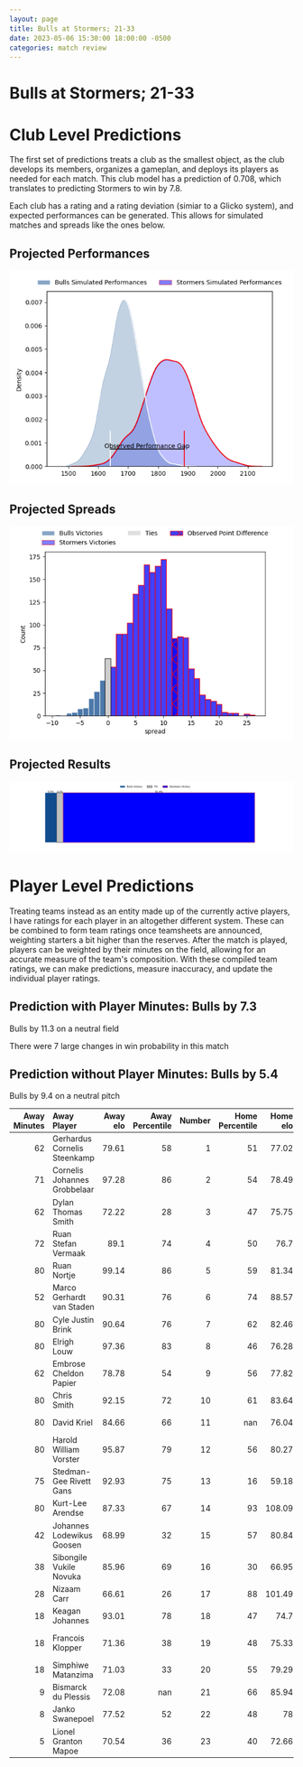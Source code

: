 ```yaml
---  
layout: page  
title: Bulls at Stormers; 21-33  
date: 2023-05-06 15:30:00 18:00:00 -0500  
categories: match review  
---
```

# Bulls at Stormers; 21-33

# Club Level Predictions


The first set of predictions treats a club as the smallest object, as the club develops its members, organizes a gameplan, and deploys its players as needed for each match. This club model has a prediction of 0.708, which translates to predicting Stormers to win by 7.8.

Each club has a rating and a rating deviation (simiar to a Glicko system), and expected performances can be generated. This allows for simulated matches and spreads like the ones below.
## Projected Performances


![Projected Performances](plots/performances_2023-05-06-Stormers-Bulls.png)
## Projected Spreads


![Projected Spreads](plots/spreads_2023-05-06-Stormers-Bulls.png)
## Projected Results


![Projected Results](plots/resultbar_2023-05-06-Stormers-Bulls.png)
# Player Level Predictions


Treating teams instead as an entity made up of the currently active players, I have ratings for each player in an altogether different system. These can be combined to form team ratings once teamsheets are announced, weighting starters a bit higher than the reserves. After the match is played, players can be weighted by their minutes on the field, allowing for an accurate measure of the team's composition. With these compiled team ratings, we can make predictions, measure inaccuracy, and update the individual player ratings.
## Prediction with Player Minutes: Bulls by 7.3


Bulls by 11.3 on a neutral field

There were 7 large changes in win probability in this match
## Prediction without Player Minutes: Bulls by 5.4


Bulls by 9.4 on a neutral pitch



|   Away Minutes | Away Player                  |   Away elo |   Away Percentile |   Number |   Home Percentile |   Home elo | Home Player                  |   Home Minutes |
|---------------:|:-----------------------------|-----------:|------------------:|---------:|------------------:|-----------:|:-----------------------------|---------------:|
|             62 | Gerhardus Cornelis Steenkamp |      79.61 |                58 |        1 |                51 |      77.02 | Steven Kitshoff              |             72 |
|             71 | Cornelis Johannes Grobbelaar |      97.28 |                86 |        2 |                54 |      78.49 | Joseph Dweba                 |             62 |
|             62 | Dylan Thomas Smith           |      72.22 |                28 |        3 |                47 |      75.75 | Jozua Francois Malherbe      |             68 |
|             72 | Ruan Stefan Vermaak          |      89.1  |                74 |        4 |                50 |      76.7  | Ruben van Heerden            |             72 |
|             80 | Ruan Nortje                  |      99.14 |                86 |        5 |                59 |      81.34 | Marvin Orie                  |             80 |
|             52 | Marco Gerhardt van Staden    |      90.31 |                76 |        6 |                74 |      88.57 | Deon Fourie                  |             45 |
|             80 | Cyle Justin Brink            |      90.64 |                76 |        7 |                62 |      82.46 | Hacjivah Dayimani            |             55 |
|             80 | Elrigh Louw                  |      97.36 |                83 |        8 |                46 |      76.28 | Evan Roos                    |             80 |
|             62 | Embrose Cheldon Papier       |      78.78 |                54 |        9 |                56 |      77.82 | Herschel Jerome Jantjies     |             71 |
|             80 | Chris Smith                  |      92.15 |                72 |       10 |                61 |      83.64 | Immanuel Libbok              |             80 |
|             80 | David Kriel                  |      84.66 |                66 |       11 |               nan |      76.04 | Leolin Lucien Zas            |             71 |
|             80 | Harold William Vorster       |      95.87 |                79 |       12 |                56 |      80.27 | Daniel Michael du Plessis    |             80 |
|             75 | Stedman-Gee Rivett Gans      |      92.93 |                75 |       13 |                16 |      59.18 | Adriaan Ruhan Nel            |             80 |
|             80 | Kurt-Lee Arendse             |      87.33 |                67 |       14 |                93 |     108.09 | Angelo Davids                |             80 |
|             42 | Johannes Lodewikus Goosen    |      68.99 |                32 |       15 |                57 |      80.84 | Damian Willemse              |             80 |
|             38 | Sibongile Vukile Novuka      |      85.96 |                69 |       16 |                30 |      66.95 | Willem Gerhardus Engelbrecht |             35 |
|             28 | Nizaam Carr                  |      66.61 |                26 |       17 |                88 |     101.49 | Ben-Jason Dixon              |             25 |
|             18 | Keagan Johannes              |      93.01 |                78 |       18 |                47 |      74.7  | JJ Kotze                     |             18 |
|             18 | Francois Klopper             |      71.36 |                38 |       19 |                48 |      75.33 | Johan Neethling Fouche       |             12 |
|             18 | Simphiwe Matanzima           |      71.03 |                33 |       20 |                55 |      79.29 | Albertus Paul de Wet         |              9 |
|              9 | Bismarck du Plessis          |      72.08 |               nan |       21 |                66 |      85.94 | Sacha Mngomezulu             |              9 |
|              8 | Janko Swanepoel              |      77.52 |                52 |       22 |                48 |      78    | Gary Porter                  |              8 |
|              5 | Lionel Granton Mapoe         |      70.54 |                36 |       23 |                40 |      72.66 | Alistair Fernando Vermaak    |              8 |

